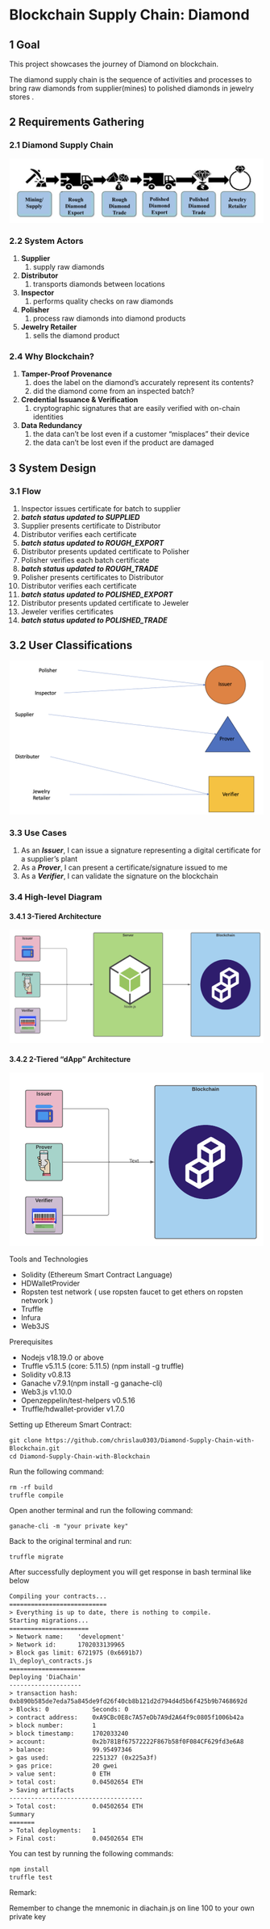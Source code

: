 # Blockchain Supply Chain: Diamond
## 1 Goal
This project showcases the journey of Diamond on blockchain.

The diamond supply chain is the sequence of activities and processes to bring raw diamonds from supplier(mines) to polished diamonds in jewelry stores .

## 2 Requirements Gathering
### 2.1 Diamond Supply Chain
![](https://github.com/chrislau0303/Diamond-Supply-Chain-with-Blockchain/blob/main/assets/Diamond-Supply-Chain.png)

### 2.2 System Actors
1. **Supplier**
   1. supply raw diamonds
1. **Distributor**
   1. transports diamonds between locations
1. **Inspector**
   1. performs quality checks on raw diamonds
1. **Polisher**
   1. process raw diamonds into diamond products
1. **Jewelry Retailer**
   1. sells the diamond product

### 2.4 Why Blockchain?
1. **Tamper-Proof Provenance**
   1. does the label on the diamond’s accurately represent its contents?
   1. did the diamond come from an inspected batch?
1. **Credential Issuance & Verification**
   1. cryptographic signatures that are easily verified with on-chain identities
1. **Data Redundancy**
   1. the data can’t be lost even if a customer “misplaces” their device
   1. the data can’t be lost even if the product are damaged

## 3 System Design
### 3.1 Flow
1. Inspector issues certificate for batch to supplier
1. ***batch status updated to SUPPLIED***
1. Supplier presents certificate to Distributor
1. Distributor verifies each certificate
1. ***batch status updated to ROUGH\_EXPORT***
1. Distributor presents updated certificate to Polisher
1. Polisher verifies each batch certificate
1. ***batch status updated to ROUGH\_TRADE***
1. Polisher presents certificates to Distributor
1. Distributor verifies each certificate
1. ***batch status updated to POLISHED\_EXPORT***
1. Distributor presents updated certificate to Jeweler
1. Jeweler verifies certificates
1. ***batch status updated to POLISHED\_TRADE***
## <a name="_n7wsp7frcbz1"></a>3.2 User Classifications
![](https://github.com/chrislau0303/Diamond-Supply-Chain-with-Blockchain/blob/main/assets/User-Classification%20.png)
### 3.3 Use Cases
1. As an ***Issuer***, I can issue a signature representing a digital certificate for a supplier’s plant
1. As a ***Prover***, I can present a certificate/signature issued to me
1. As a ***Verifier***, I can validate the signature on the blockchain
### 3.4 High-level Diagram
#### 3.4.1 3-Tiered Architecture
![](https://github.com/chrislau0303/Diamond-Supply-Chain-with-Blockchain/blob/main/assets/3-Tiered%20Architecture.png)
#### 3.4.2 2-Tiered “dApp” Architecture
![](https://github.com/chrislau0303/Diamond-Supply-Chain-with-Blockchain/blob/main/assets/2-Tiered%20%22dApp%22%20Architecture.png)


Tools and Technologies

- Solidity (Ethereum Smart Contract Language)
- HDWalletProvider
- Ropsten test network ( use ropsten faucet to get ethers on ropsten network )
- Truffle
- Infura
- Web3JS

Prerequisites

- Nodejs v18.19.0 or above
- Truffle v5.11.5 (core: 5.11.5) (npm install -g truffle)
- Solidity v0.8.13
- Ganache v7.9.1(npm install -g ganache-cli)
- Web3.js v1.10.0
- Openzeppelin/test-helpers v0.5.16
- Truffle/hdwallet-provider v1.7.0

Setting up Ethereum Smart Contract:
```
git clone https://github.com/chrislau0303/Diamond-Supply-Chain-with-Blockchain.git
cd Diamond-Supply-Chain-with-Blockchain
```
Run the following command:
```
rm -rf build
truffle compile
```

Open another terminal and run the following command:
```
ganache-cli -m "your private key"
```

Back to the original terminal and run:

```
truffle migrate
```

After successfully deployment you will get response in bash terminal like below
```
Compiling your contracts...
===========================
> Everything is up to date, there is nothing to compile.
Starting migrations...
======================
> Network name:    'development'
> Network id:      1702033139965
> Block gas limit: 6721975 (0x6691b7)
1\_deploy\_contracts.js
=====================
Deploying 'DiaChain'
--------------------
> transaction hash:    0xb890b585de7eda75a845de9fd26f40cb8b121d2d794d4d5b6f425b9b7468692d
> Blocks: 0            Seconds: 0
> contract address:    0xA9CBc0E8c7A57eDb7A9d2A64f9c0805f1006b42a
> block number:        1
> block timestamp:     1702033240
> account:             0x2b781Bf67572222F867b58f0F084CF629fd3e6A8
> balance:             99.95497346
> gas used:            2251327 (0x225a3f)
> gas price:           20 gwei
> value sent:          0 ETH
> total cost:          0.04502654 ETH
> Saving artifacts
-------------------------------------
> Total cost:          0.04502654 ETH
Summary
=======
> Total deployments:   1
> Final cost:          0.04502654 ETH
```
You can test by running the following commands:
```
npm install
truffle test
```

Remark:

Remember to change the mnemonic in diachain.js on line 100 to your own private key

